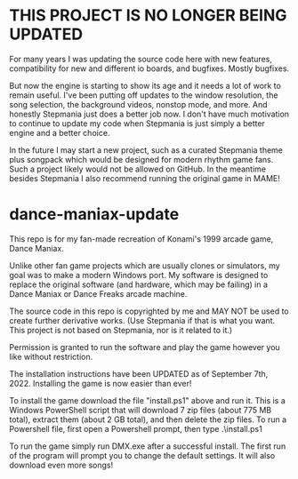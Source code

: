# THIS PROJECT IS NO LONGER BEING UPDATED
For many years I was updating the source code here with new features, compatibility
for new and different io boards, and bugfixes. Mostly bugfixes.

But now the engine is starting to show its age and it needs a lot of work to remain
useful. I've been putting off updates to the window resolution, the song selection,
the background videos, nonstop mode, and more. And honestly Stepmania just does a
better job now. I don't have much motivation to continue to update my code when
Stepmania is just simply a better engine and a better choice.

In the future I may start a new project, such as a curated Stepmania theme plus
songpack which would be designed for modern rhythm game fans. Such a project likely
would not be allowed on GitHub. In the meantime besides Stepmania I also recommend
running the original game in MAME!

# dance-maniax-update
This repo is for my fan-made recreation of Konami's 1999 arcade game, Dance Maniax.

Unlike other fan game projects which are usually clones or simulators, my goal
was to make a modern Windows port. My software is designed to replace the
original software (and hardware, which may be failing) in a Dance Maniax or
Dance Freaks arcade machine.

The source code in this repo is copyrighted by me and MAY NOT be used to create
further derivative works. (Use Stepmania if that is what you want. This project
is not based on Stepmania, nor is it related to it.)

Permission is granted to run the software and play the game however you like
without restriction.

The installation instructions have been UPDATED as of September 7th, 2022.
Installing the game is now easier than ever!

To install the game download the file "install.ps1" above and run it. This is a
Windows PowerShell script that will download 7 zip files (about 775 MB total),
extract them (about 2 GB total), and then delete the zip files. To run a
Powershell file, first open a Powershell prompt, then type .\install.ps1

To run the game simply run DMX.exe after a successful install. The first run of
the program will prompt you to change the default settings.
It will also download even more songs!
